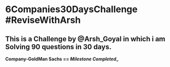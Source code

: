 # 6Companies30DaysChallenge  #ReviseWithArsh
This is a Challenge by @Arsh_Goyal in which i am Solving 90 questions in 30 days.
---

**Company-GoldMan Sachs == _Milestone Completed__**
